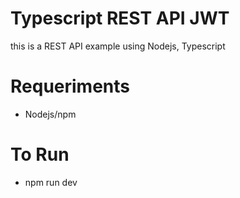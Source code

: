 # Typescript REST API JWT
this is a REST API example using Nodejs, Typescript

# Requeriments

* Nodejs/npm

# To Run 
* npm run dev
